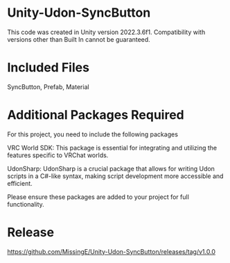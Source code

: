 # Unity-Udon-SyncButton

This code was created in Unity version 2022.3.6f1. Compatibility with versions other than Built In cannot be guaranteed.

# Included Files
SyncButton, Prefab, Material

# Additional Packages Required
For this project, you need to include the following packages

VRC World SDK: This package is essential for integrating and utilizing the features specific to VRChat worlds.

UdonSharp: UdonSharp is a crucial package that allows for writing Udon scripts in a C#-like syntax, making script development more accessible and efficient.

Please ensure these packages are added to your project for full functionality.

# Release
https://github.com/MissingE/Unity-Udon-SyncButton/releases/tag/v1.0.0
